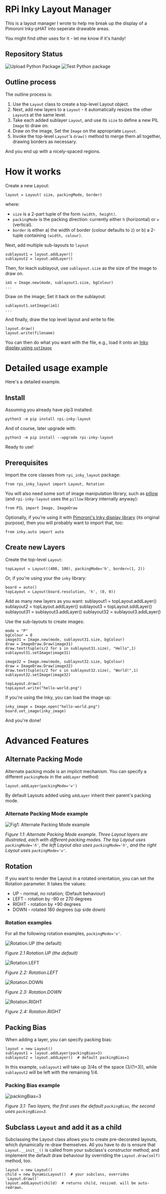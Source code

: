 # RPi Inky Layout Manager

This is a layout manager I wrote to help me break up the display of a
Pimoroni Inky-pHAT into seperate drawable areas.

You might find other uses for it - let me know if it's handy!

## Repository Status

![Upload Python Package](https://github.com/DoctorU/rpi-inky-layout/workflows/Upload%20Python%20Package/badge.svg)
![Test Python package](https://github.com/DoctorU/rpi-inky-layout/workflows/Python%20package/badge.svg)

## Outline process

The outline process is:

1. Use the `Layout` class to create a top-level Layout object.
1. Next, add new layers to a `Layout` - it automatically resizes the other `Layout`s at the same level.
1. Take each added sublayer `Layout`, and use its `size` to define a new PIL `Image` to draw on.
1. Draw on the image, Set the `Image` on the appropriate `Layout`.
1. Invoke the top-level `Layout`'s `draw()` method to merge them all together, drawing borders as necessary.

And you end up with a nicely-spaced regions.

# How it works

Create a new Layout:

    layout = Layout( size, packingMode, border)

where:

* `size` is a 2-part tuple of the form `(width, height)`.
* `packingMode` is the packing direction: currently either `h` (horizontal) or `v` (vertical).
* `border` is either a) the width of border (colour defaults to `2`) or b) a 2-tuple containing `(width, colour)`.

Next, add multiple sub-layouts to `layout`

    sublayout1 = layout.addLayer()
    sublayout2 = layout.addLayer()

Then, for leach sublayout, use `sublayout.size` as the size of the image to draw on.

    im1 = Image.new(mode, sublayout1.size, bgColour)
    ...

Draw on the image; Set it back on the sublayout:

    sublayout1.setImage(im1)
    ...

And finally, draw the top level layout and write to file:

    layout.draw()
    layout.write(filename)

You can then do what you want with the file, e.g., load it onto an [Inky display using `setImage`](https://github.com/pimoroni/inky#set-image)
# Detailed usage example

Here's a detailed example.

## Install

Assuming you already have pip3 installed:

    python3 -m pip install rpi-inky-layout

And of course, later upgrade with:

    python3 -m pip install --upgrade rpi-inky-layout

Ready to use!


## Prerequisites

Import the core classes from `rpi_inky_layout` package:

    from rpi_inky_layout import Layout, Rotation

You will also need some sort of image manipulation library, such as
[pillow](https://pillow.readthedocs.io/en/stable/reference/index.html)
(and `rpi-inky-layout` uses the `pillow` library internally anyway):

    from PIL import Image, ImageDraw

Optionally, if you're using it with
[Pimoroni's Inky display library](https://github.com/pimoroni/inky)
(its original purpose), then you will probably want to import that, too:

    from inky.auto import auto


## Create new Layers

Create the top-level `Layout`:

    topLayout = Layout((400, 100), packingMode='h', border=(1, 2))

Or, if you're using your the `inky` library:

    board = auto()
    topLayout = Layout(board.resolution, 'h', (0, 0))


Add as many new layers as you want:
    sublayout1 = topLayout.addLayer()
    sublayout2 = topLayout.addLayer()
    sublayout3 = topLayout.sddLayer()
    sublayout31 = sublayout3.addLayer()
    sublayout32 = sublayout3.addLayer()

Use the sub-layouts to create images:

    mode = "P"
    bgColour = 0
    image31 = Image.new(mode, sublayout31.size, bgColour)
    draw = ImageDraw.Draw(image31)
    draw.text(tuple(s/2 for s in sublayout31.size), "Hello",1)
    sublayout31.setImage(image31)

    image32 = Image.new(mode, sublayout32.size, bgColour)
    draw = ImageDraw.Draw(image32)
    draw.text(tuple(s/2 for s in sublayout32.size), "World!",1)
    sublayout32.setImage(image32)

    topLayout.draw()
    topLayout.write("hello-world.png")

If you're using the Inky, you can load the image up:

    inky_image = Image.open("hello-world.png")
    board.set_image(inky_image)

And you're done!

# Advanced Features

## Alternate Packing Mode

Alternate packing mode is an implicit mechanism.
You can specify a different `packingMode` in the `addLayer` method:

    layout.addLayer(packingMode='v')

By default Layouts added using `addLayer` inherit their parent's packing mode.

### Alternate Packing Mode example


![Fig1: Alternate Packing Mode example](/doc/img/examples/alternatePackingMode.png)

_Figure 1.1: Alternate Packing Mode example.
Three Layout layers are illustrated, each with different packing modes.
The top Layout uses `packingMode='h'`, the left Layout also uses
`packingMode='h'`, and the right Layout uses `packingMode='v'`._

## Rotation

If you want to render the Layout in a rotated orientation, you can set the
Rotation parameter. It takes the values:
 * UP - normal, no rotation; (Default behaviour)
 * LEFT - rotation by -90 or 270 degrees
 * RIGHT - rotation by +90 degrees
 * DOWN - rotated 180 degrees (up side down)

### Rotation examples
For all the following rotation examples, `packingMode='v'`.

![Rotation.UP (the default)](/doc/img/examples/rotation_UP.png)

_Figure 2.1 Rotation.UP (the default)_

![Rotation.LEFT](/doc/img/examples/rotation_LEFT.png)

_Figure 2.2: Rotation.LEFT_

![Rotation.DOWN](/doc/img/examples/rotation_DOWN.png)

_Figure 2.3: Rotation.DOWN_

![Rotation.RIGHT](/doc/img/examples/rotation_RIGHT.png)

_Figure 2.4: Rotation.RIGHT_


## Packing Bias

When adding a layer, you can specify packing bias:

    layout = new Layout()
    sublayout1 = layout.addLayer(packingBias=3)
    sublayout2 = layout.addLayer()  # default packingBias=1

In this example, `sublayout1` will take up 3/4s of the space (3/(1+3)),
while `sublayout2` will be left with the remaining 1/4.

### Packing Bias example

![packingBias=3](/doc/img/examples/packingBias.png)

_Figure 3.1: Two layers, the first uses the default `packingBias`,
the second uses `packingBias=3`._

## Subclass `Layout` and add it as a child

Subclassing the Layout class allows you to create pre-decorated layouts, which
dynamically re-draw themselves.
All you have to do is ensure that `Layout.__init__()` is called from your
subclass's constructor method; and implement the default draw behaviour
 by overriding the `Layout.draw(self)` method, too.
 
    layout = new Layout()
    child = new DynamicLayout()  # your subclass, overrides `Layout.draw()`
    layout.addLayout(child)  # returns child, resized. will be auto-redrawn.
